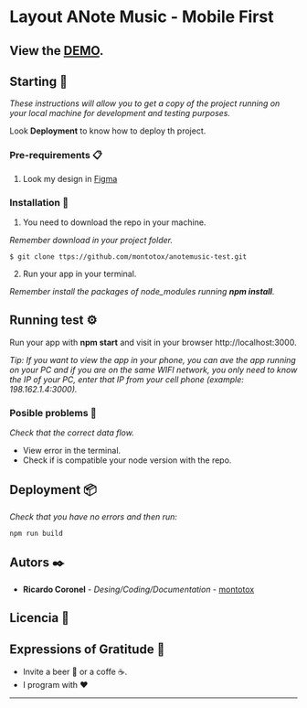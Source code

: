 # Layout ANote Music - Mobile First

## View the [DEMO](https://anotemusic.netlify.app).

## Starting 🚀

_These instructions will allow you to get a copy of the project running on your local machine for development and testing purposes._

Look **Deployment** to know how to deploy th project.

### Pre-requirements 📋

1. Look my design in [Figma](https://www.figma.com/file/01KAW87a0l8wjZo843Ko4y/Test-ANoteMusic?node-id=0%3A1)

### Installation 🔧

1. You need to download the repo in your machine.

_Remember download in your project folder._

```
$ git clone ttps://github.com/montotox/anotemusic-test.git
```

2. Run your app in your terminal.

_Remember install the packages of node_modules running **npm install**._

## Running test ⚙️

Run your app with **npm start** and visit in your browser http://localhost:3000.

_Tip: If you want to view the app in your phone, you can ave the app running on your PC and if you are on the same WIFI network, you only need to know the IP of your PC, enter that IP from your cell phone (example: 198.162.1.4:3000)._

### Posible problems 🔩

_Check that the correct data flow._

- View error in the terminal.
- Check if is compatible your node version with the repo.

## Deployment 📦

_Check that you have no errors and then run:_

```
npm run build
```

## Autors ✒️

- **Ricardo Coronel** - _Desing/Coding/Documentation_ - [montotox](https://github.com/montotox)

## Licencia 📄

## Expressions of Gratitude 🎁

- Invite a beer 🍺 or a coffe ☕.
- I program with ❤️

---
